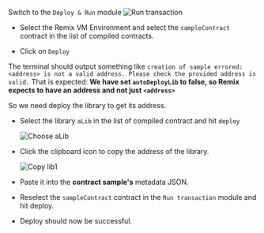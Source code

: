 Switch to the `Deploy & Run` module
![Run transaction](https://github.com/ethereum/remix-workshops/raw/master/DeployWithLibraries/4_Linking_and_Deploying/images/remix_runtransaction.png "Run Transaction")

- Select the Remix VM Environment and select the `sampleContract` contract in the list of compiled contracts.

- Click on `Deploy`

The terminal should output something like `creation of sample errored: <address> is not a valid address. Please check the provided address is valid.`
That is expected: **We have set `autoDeployLib` to false, so Remix expects to have an address and not just `<address>`**

So we need deploy the library to get its address.

- Select the library `aLib` in the list of compiled contract and hit `deploy`

  ![Choose aLib](https://github.com/ethereum/remix-workshops/raw/master/DeployWithLibraries/4_Linking_and_Deploying/images/contract_alib.png "Choose aLib")

- Click the clipboard icon to copy the address of the library.

  ![Copy lib1](https://github.com/ethereum/remix-workshops/raw/master/DeployWithLibraries/4_Linking_and_Deploying/images/alib_copy.png "Copy")

- Paste it into the **contract sample's** metadata JSON.

- Reselect the `sampleContract` contract in the `Run transaction` module and hit deploy.

- Deploy should now be successful.
